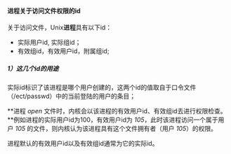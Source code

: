 #### 进程关于访问文件权限的id

关于访问文件，Unix**进程**具有以下id：

- 实际用户id, 实际组id；
- 有效组id，有效用户id，附属组id;

##### 1）这几个id的用途

实际id标识了该进程是哪个用户创建的，这两个id的值取自于口令文件（/ect/passwd）中的当前登陆的用户的条目；

**进程 *open* 文件时，内核会以该进程的有效用户id、有效组id去进行权限检查。**例如进程的实际用户id为100，有效用户id为 *105*，此时该进程访问一个属于用户 *105* 的文件，则内核认为该进程具有这个文件拥有者（用户 *105*）的权限。

进程默认的有效用户id以及有效组id通常为它的实际id。

